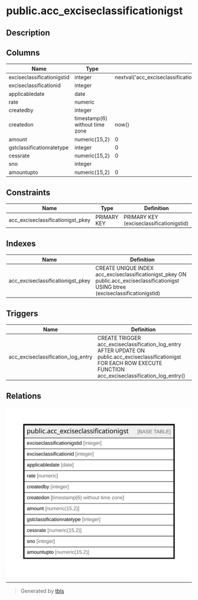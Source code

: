 # public.acc_exciseclassificationigst

## Description

## Columns

| Name | Type | Default | Nullable | Children | Parents | Comment |
| ---- | ---- | ------- | -------- | -------- | ------- | ------- |
| exciseclassificationigstid | integer | nextval('acc_exciseclassificationigst_exciseclassificationigstid_seq'::regclass) | false |  |  |  |
| exciseclassificationid | integer |  | true |  |  |  |
| applicabledate | date |  | true |  |  |  |
| rate | numeric |  | true |  |  |  |
| createdby | integer |  | true |  |  |  |
| createdon | timestamp(6) without time zone | now() | true |  |  |  |
| amount | numeric(15,2) | 0 | false |  |  |  |
| gstclassificationratetype | integer | 0 | false |  |  |  |
| cessrate | numeric(15,2) | 0 | false |  |  |  |
| sno | integer |  | true |  |  |  |
| amountupto | numeric(15,2) | 0 | true |  |  |  |

## Constraints

| Name | Type | Definition |
| ---- | ---- | ---------- |
| acc_exciseclassificationigst_pkey | PRIMARY KEY | PRIMARY KEY (exciseclassificationigstid) |

## Indexes

| Name | Definition |
| ---- | ---------- |
| acc_exciseclassificationigst_pkey | CREATE UNIQUE INDEX acc_exciseclassificationigst_pkey ON public.acc_exciseclassificationigst USING btree (exciseclassificationigstid) |

## Triggers

| Name | Definition |
| ---- | ---------- |
| acc_exciseclassification_log_entry | CREATE TRIGGER acc_exciseclassification_log_entry AFTER UPDATE ON public.acc_exciseclassificationigst FOR EACH ROW EXECUTE FUNCTION acc_exciseclassification_log_entry() |

## Relations

![er](public.acc_exciseclassificationigst.svg)

---

> Generated by [tbls](https://github.com/k1LoW/tbls)
